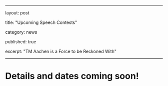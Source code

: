
---
layout: post

title: "Upcoming Speech Contests"

category: news

published: true

excerpt: "TM Aachen is a Force to be Reckoned With"

---

# Details and dates coming soon!


